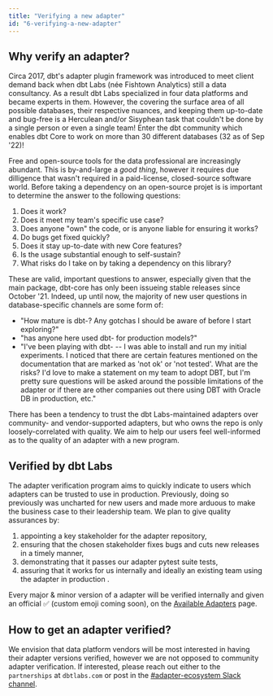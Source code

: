 ```yaml
---
title: "Verifying a new adapter"
id: "6-verifying-a-new-adapter"
---
```


## Why verify an adapter?

Circa 2017,  dbt's adapter plugin framework was introduced to meet client demand back when dbt Labs (née Fishtown Analytics) still a data consultancy. As a result dbt Labs specialized in four data platforms and became experts in them. However, the covering the surface area of all possible databases, their respective nuances, and keeping them up-to-date and bug-free is a Herculean and/or Sisyphean task that couldn't be done by a single person or even a single team! Enter the dbt community which enables dbt Core to work on more than 30 different databases (32 as of Sep '22)!

Free and open-source tools for the data professional are increasingly abundant. This is by-and-large a *good thing*, however it requires due dilligence that wasn't required in a paid-license, closed-source software world. Before taking a dependency on an open-source projet is is important to determine the answer to the following questions:

1. Does it work?
2. Does it meet my team's specific use case?
3. Does anyone "own" the code, or is anyone liable for ensuring it works?
4. Do bugs get fixed quickly?
5. Does it stay up-to-date with new Core features?
6. Is the usage substantial enough to self-sustain?
7. What risks do I take on by taking a dependency on this library?

These are valid, important questions to answer, especially given that the main package, dbt-core has only been issueing stable releases since October '21. Indeed, up until now, the majority of new user questions in database-specific channels are some form of:
- "How mature is dbt-<ADAPTER>? Any gotchas I should be aware of before I start exploring?"
- "has anyone here used dbt-<ADAPTER> for production models?"
- "I've been playing with  dbt-<ADAPTER> -- I was able to install and run my initial experiments. I noticed that there are certain features mentioned on the documentation that are marked as 'not ok' or 'not tested'. What are the risks?
I'd love to make a statement on my team to adopt DBT, but I'm pretty sure questions will be asked around the possible limitations of the adapter or if there are other companies out there using DBT with Oracle DB in production, etc."

There has been a tendency to trust the dbt Labs-maintained adapters over community- and vendor-supported adapters, but who owns the repo is only loosely-correlated with quality. We aim to help our users feel well-informed as to the quality of an adapter with a new program.

## Verified by dbt Labs

The adapter verification program aims to quickly indicate to users which adapters can be trusted to use in production. Previously, doing so previously was uncharted for new users and made more arduous to make the business case to their leadership team. We plan to give quality assurances by:
1. appointing a key stakeholder for the adapter repository,
2. ensuring that the chosen stakeholder fixes bugs and cuts new releases in a timely manner,
3. demonstrating that it passes our adapter pytest suite tests,
4. assuring that it works for us internally and ideally an existing team using the adapter in production .


Every major & minor version of a adapter will be verified internally and given an official :white_check_mark: (custom emoji coming soon), on the [Available Adapters](docs/../../../available-adapters.md) page.

## How to get an adapter verified?

We envision that data platform vendors will be most interested in having their adapter versions verified, however we are not opposed to community adapter verification. If interested, please reach out either to the `partnerships` at `dbtlabs.com` or post in the [#adapter-ecosystem Slack channel](https://getdbt.slack.com/archives/C030A0UF5LM).